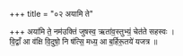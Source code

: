 +++
title = "०२ अयामि ते"

+++
अया॑मि ते॒ नम॑उक्तिं जुषस्व॒ ऋता॑व॒स्तुभ्यं॒ चेत॑ते सहस्वः ।  
वि॒द्वाँ आ व॑क्षि वि॒दुषो॒ नि ष॑त्सि॒ मध्य॒ आ ब॒र्हिरू॒तये॑ यजत्र ॥